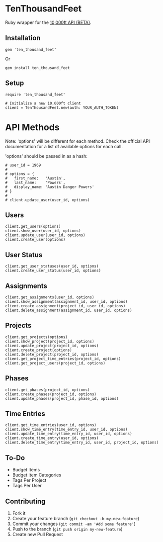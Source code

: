 # TenThousandFeet

Ruby wrapper for the [10,000ft API (BETA)](http://10kft.github.io/api-documentation).

## Installation

    gem 'ten_thousand_feet'

Or

    gem install ten_thousand_feet

## Setup

    require 'ten_thousand_feet'

    # Initialize a new 10,000ft client
    client = TenThousandFeet.new(auth: YOUR_AUTH_TOKEN)

# API Methods
Note: 'options' will be different for each method. Check the official API documentation for a list of available options for each call.

'options' should be passed in as a hash:

    # user_id = 1969
    #
    # options = {
    #   first_name:   'Austin',
    #   last_name:    'Powers',
    #   display_name: 'Austin Danger Powers'
    # }
    #
    # client.update_user(user_id, options)

## Users

    client.get_users(options)
    client.show_user(user_id, options)
    client.update_user(user_id, options)
    client.create_user(options)

## User Status

    client.get_user_statuses(user_id, options)
    client.create_user_status(user_id, options)

## Assignments
    
    client.get_assignments(user_id, options)
    client.show_assignment(assignment_id, user_id, options)
    client.create_assignment(project_id, user_id, options)
    client.delete_assignment(assignment_id, user_id, options)

## Projects

    client.get_projects(options)
    client.show_project(project_id, options)
    client.update_project(project_id, options)
    client.create_project(options)
    client.delete_project(project_id, options)
    client.get_project_time_entries(project_id, options)
    client.get_project_users(project_id, options)

## Phases
    
    client.get_phases(project_id, options)
    client.create_phases(project_id, options)
    client.update_phases(project_id, phase_id, options)

## Time Entries

    client.get_time_entries(user_id, options)
    client.show_time_entry(time_entry_id, user_id, options)
    client.update_time_entry(time_entry_id, user_id, options)
    client.create_time_entry(user_id, options)
    client.delete_time_entry(time_entry_id, user_id, project_id, options)

## To-Do

* Budget Items
* Budget Item Categories
* Tags Per Project
* Tags Per User

## Contributing

1. Fork it
2. Create your feature branch (`git checkout -b my-new-feature`)
3. Commit your changes (`git commit -am 'Add some feature'`)
4. Push to the branch (`git push origin my-new-feature`)
5. Create new Pull Request
